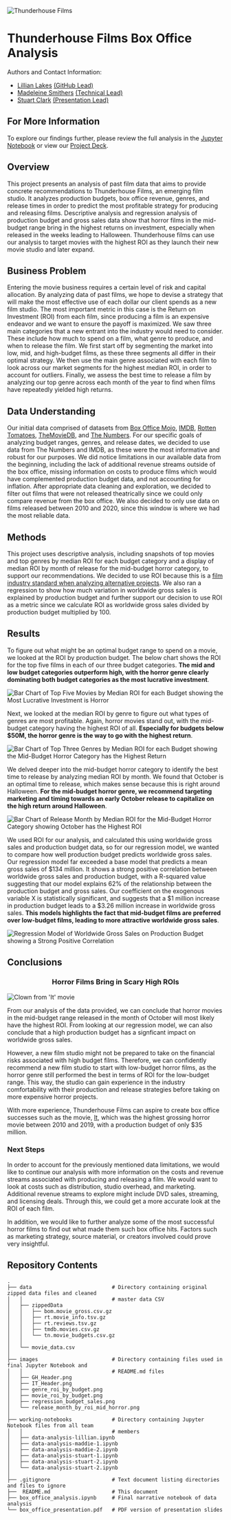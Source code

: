 ![Thunderhouse Films](images/GH_Header.png)

# Thunderhouse Films Box Office Analysis
Authors and Contact Information: 
- [Lillian Lakes](https://github.com/lillianlakes) [(GitHub Lead)](https://www.linkedin.com/in/lillianlakes/)
- [Madeleine Smithers](https://github.com/MaddieSmithers) [(Technical Lead)](https://www.linkedin.com/in/madeleinesmithers/034123/)
- [Stuart Clark](https://github.com/sclarkHOU) [(Presentation Lead)](https://www.linkedin.com/in/stuart-clark-185034123/)


## For More Information
To explore our findings further, please review the full analysis in the [Jupyter Notebook](box_office_analysis.ipynb) or view our [Project Deck](box_office_presentation.pdf). 

## Overview

This project presents an analysis of past film data that aims to provide concrete recommendations to Thunderhouse Films, an emerging film studio. It analyzes production budgets, box office revenue, genres, and release times in order to predict the most profitable strategy for producing and releasing films. Descriptive analysis and regression analysis of production budget and gross sales data show that horror films in the mid-budget range bring in the highest returns on investment, especially when released in the weeks leading to Halloween. Thunderhouse films can use our analysis to target movies with the highest ROI as they launch their new movie studio and later expand.

## Business Problem

Entering the movie business requires a certain level of risk and capital allocation. By analyzing data of past films, we hope to devise a strategy that will make the most effective use of each dollar our client spends as a new film studio. The most important metric in this case is the Return on Investment (ROI) from each film, since producing a film is an expensive endeavor and we want to ensure the payoff is maximized. We saw three main categories that a new entrant into the industry would need to consider. These include how much to spend on a film, what genre to produce, and when to release the film. We first start off by segmenting the market into low, mid, and high-budget films, as these three segments all differ in their optimal strategy. We then use the main genre associated with each film to look across our market segments for the highest median ROI, in order to account for outliers. Finally, we assess the best time to release a film by analyzing our top genre across each month of the year to find when films have repeatedly yielded high returns. 

## Data Understanding

Our initial data comprised of datasets from [Box Office Mojo](https://www.boxofficemojo.com/), [IMDB](https://www.imdb.com/), [Rotten Tomatoes](https://www.rottentomatoes.com/), [TheMovieDB](https://www.themoviedb.org/), and [The Numbers](https://www.the-numbers.com/). For our specific goals of analyzing budget ranges, genres, and release dates, we decided to use data from The Numbers and IMDB, as these were the most informative and robust for our purposes. We did notice limitations in our available data from the beginning, including the lack of additional revenue streams outside of the box office, missing information on costs to produce films which would have complemented production budget data, and not accounting for inflation. After appropriate data cleaning and exploration, we decided to filter out films that were not released theatrically since we could only compare revenue from the box office. We also decided to only use data on films released between 2010 and 2020, since this window is where we had the most reliable data. 

## Methods

This project uses descriptive analysis, including snapshots of top movies and top genres by median ROI for each budget category and a display of median ROI by month of release for the mid-budget horror category, to support our recommendations. We decided to use ROI because this is a [film industry standard when analyzing alternative projects](https://www.linkedin.com/pulse/how-can-one-calculate-roi-when-investing-movies-sharad-patel/). We also ran a regression to show how much variation in worldwide gross sales is explained by production budget and further support our decision to use ROI as a metric since we calculate ROI as worldwide gross sales divided by production budget multiplied by 100.

## Results

To figure out what might be an optimal budget range to spend on a movie, we looked at the ROI by production budget. The below chart shows the ROI for the top five films in each of our three budget categories. **The mid and low budget categories outperform high, with the horror genre clearly dominating both budget categories as the most lucrative investment**.

![Bar Chart of Top Five Movies by Median ROI for each Budget showing the Most Lucrative Investment is Horror](images/movie_roi_by_budget.png)

Next, we looked at the median ROI by genre to figure out what types of genres are most profitable. Again, horror movies stand out, with the mid-budget category having the highest ROI of all. **Especially for budgets below $50M, the horror genre is the way to go with the highest return**.

![Bar Chart of Top Three Genres by Median ROI for each Budget showing the Mid-Budget Horror Category has the Highest Return](images/genre_roi_by_budget.png)

We delved deeper into the mid-budget horror category to identify the best time to release by analyzing median ROI by month. We found that October is an optimal time to release, which makes sense because this is right around Halloween. **For the mid-budget horror genre, we recommend targeting marketing and timing towards an early October release to capitalize on the high return around Halloween**.

![Bar Chart of Release Month by Median ROI for the Mid-Budget Horror Category showing October has the Highest ROI](images/release_month_by_roi_mid_horror.png)

We used ROI for our analysis, and calculated this using worldwide gross sales and production budget data, so for our regression model, we wanted to compare how well production budget predicts worldwide gross sales. Our regression model far exceeded a base model that predicts a mean gross sales of $134 million. It shows a strong positive correlation between worldwide gross sales and production budget, with a R-squared value suggesting that our model explains 62% of the relationship between the production budget and gross sales. Our coefficient on the exogenous variable X is statistically significant, and suggests that a $1 million increase in production budget leads to a $3.26 million increase in worldwide gross sales. **This models highlights the fact that mid-budget films are preferred over low-budget films, leading to more attractive worldwide gross sales**.

![Regression Model of Worldwide Gross Sales on Production Budget showing a Strong Positive Correlation](images/regression_budget_sales.png)

## Conclusions
<h3 align="center">Horror Films Bring in Scary High ROIs</h3>

![Clown from 'It' movie](images/IT_Header.png)

From our analysis of the data provided, we can conclude that horror movies in the mid-budget range released in the month of October will most likely have the highest ROI. From looking at our regression model, we can also conclude that a high production budget has a signficant impact on worldwide gross sales. 

However, a new film studio might not be prepared to take on the financial risks associated with high budget films. Therefore, we can confidently recommend a new film studio to start with low-budget horror films, as the horror genre still performed the best in terms of ROI for the low-budget range. This way, the studio can gain experience in the industry comfortability with their production and release strategies before taking on more expensive horror projects. 

With more experience, Thunderhouse Films can aspire to create box office successes such as the movie, [It](https://www.imdb.com/title/tt1396484/), which was the highest grossing horror movie between 2010 and 2019, with a production budget of only $35 million. 

### Next Steps

In order to account for the previously mentioned data limitations, we would like to continue our analysis with more information on the costs and revenue streams associated with producing and releasing a film. We would want to look at costs such as distribution, studio overhead, and marketing. Additional revenue streams to explore might include DVD sales, streaming, and licensing deals. Through this, we could get a more accurate look at the ROI of each film. 

In addition, we would like to further analyze some of the most successful horror films to find out what made them such box office hits. Factors such as marketing strategy, source material, or creators involved could prove very insightful. 

## Repository Contents

    .
    ├── data                          # Directory containing original zipped data files and cleaned
    │   │                             # master data CSV
    │   ├── zippedData
    │   │   ├── bom.movie_gross.csv.gz
    │   │   ├── rt.movie_info.tsv.gz
    │   │   ├── rt.reviews.tsv.gz
    │   │   ├── tmdb.movies.csv.gz  
    │   │   └── tn.movie_budgets.csv.gz  
    │   │    
    │   └── movie_data.csv
    │    
    ├── images                        # Directory containing files used in final Jupyter Notebook and
    │   │                             # README.md files
    │   ├── GH_Header.png
    │   ├── IT_Header.png
    │   ├── genre_roi_by_budget.png
    │   ├── movie_roi_by_budget.png
    │   ├── regression_budget_sales.png
    │   └── release_month_by_roi_mid_horror.png  
    │
    ├── working-notebooks             # Directory containing Jupyter Notebook files from all team 
    │   │                             # members
    │   ├── data-analysis-lillian.ipynb
    │   ├── data-analysis-maddie-1.ipynb
    │   ├── data-analysis-maddie-2.ipynb
    │   ├── data-analysis-stuart-1.ipynb
    │   ├── data-analysis-stuart-2.ipynb
    │   └── data-analysis-stuart-2.ipynb
    │    
    ├── .gitignore                    # Text document listing directories and files to ignore
    ├──  README.md                    # This document
    ├── box_office_analysis.ipynb     # Final narrative notebook of data analysis 
    └── box_office_presentation.pdf   # PDF version of presentation slides
